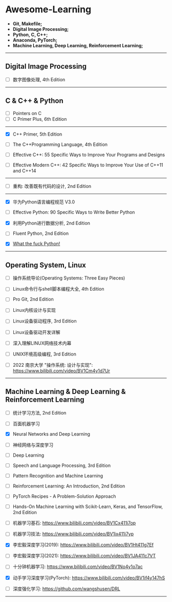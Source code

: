 

# Awesome-Learning



 - **Git, Makefile;**
 - **Digital Image Processing;**
 - **Python, C, C++;**
 - **Anaconda, PyTorch;**
 - **Machine Learning, Deep Learning, Reinforcement Learning;**




------



## Digital Image Processing



- [ ] 数字图像处理, 4th Edition



------



## C & C++ & Python



- [ ] Pointers on C
- [ ] C Primer Plus, 6th Edition

------

- [x] C++ Primer, 5th Edition

- [ ] The C++Programming Language, 4th Edition
- [ ] Effective C++: 55 Specific Ways to Improve Your Programs and Designs
- [ ] Effective Modern C++: 42 Specific Ways to Improve Your Use of C++11 and C++14

------

- [ ] 重构: 改善既有代码的设计,  2nd Edition

------

- [x] 华为Python语言编程规范 V3.0

- [ ] Effective Python: 90 Specific Ways to Write Better Python
- [x] 利用Python进行数据分析, 2nd Edition
- [ ] Fluent Python, 2nd Edition
- [x] [What the fuck Python! ](https://github.com/robertparley/wtfpython-cn)



------



## Operating System, Linux



- [ ] 操作系统导论(Operating Systems: Three Easy Pieces)
- [ ] Linux命令行与shell脚本编程大全, 4th Edition
- [ ] Pro Git, 2nd Edition
- [ ] Linux内核设计与实现
- [ ] Linux设备驱动程序, 3rd Edition
- [ ] Linux设备驱动开发详解
- [ ] 深入理解LINUX网络技术内幕
- [ ] UNIX环境高级编程, 3rd Edition




- [ ] 2022 南京大学 "操作系统: 设计与实现": https://www.bilibili.com/video/BV1Cm4y1d7Ur



------



## Machine Learning & Deep Learning & Reinforcement Learning



- [ ] 统计学习方法, 2nd Edition
- [ ] 百面机器学习
- [x] Neural Networks and Deep Learning
- [ ] 神经网络与深度学习
- [ ] Deep Learning
- [ ] Speech and Language Processing, 3rd Edition
- [ ] Pattern Recognition and Machine Learning
- [ ] Reinforcement Learning: An Introduction, 2nd Edition

- [ ] PyTorch Recipes - A Problem-Solution Approach
- [ ] Hands-On Machine Learning with Scikit-Learn, Keras, and TensorFlow, 2nd Edition



- [ ] 机器学习基石: https://www.bilibili.com/video/BV1Cx411i7op
- [ ] 机器学习技法: https://www.bilibili.com/video/BV1ix411i7yp
- [x] 李宏毅深度学习(2019):  https://www.bilibili.com/video/BV1Ht411g7Ef
- [ ] 李宏毅深度学习(2021): https://www.bilibili.com/video/BV1JA411c7VT
- [ ] 十分钟机器学习:  https://www.bilibili.com/video/BV1No4y1o7ac
- [x] 动手学习深度学习(PyTorch): https://www.bilibili.com/video/BV1if4y147hS 
- [ ] 深度强化学习: https://github.com/wangshusen/DRL



------

